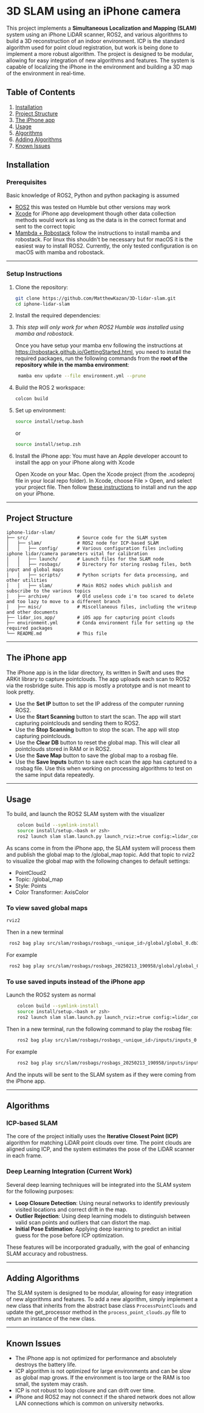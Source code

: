 # 3D SLAM using an iPhone camera

This project implements a **Simultaneous Localization and Mapping (SLAM)** system using an 
iPhone LiDAR scanner, ROS2, and various algorithms to build a 3D reconstruction of an 
indoor environment. ICP is the standard algorithm used for point cloud registration, but work 
is being done to implement a more robust algorithm. The project is designed to be modular,
allowing for easy integration of new algorithms and features. The system is capable of
localizing the iPhone in the environment and building a 3D map of the environment in real-time.

## Table of Contents

1. [Installation](#installation)
2. [Project Structure](#project-structure)
3. [The iPhone app](#the-iphone-app)
4. [Usage](#usage)
5. [Algorithms](#algorithms)
6. [Adding Algorithms](#adding-algorithms)
7. [Known Issues](#known-issues)


## Installation

### Prerequisites
Basic knowledge of ROS2, Python and python packaging is assumed
- [ROS2](https://docs.ros.org/en/humble/Installation.html) this was tested on Humble but other versions may work
- [Xcode](https://developer.apple.com/xcode/) for iPhone app development though other data collection methods 
would work as long as the data is in the correct format and sent to the correct topic
- [Mambda + Robostack](https://robostack.github.io/GettingStarted.html) follow the instructions to install mamba and robostack. 
For linux this shouldn't be necessary but for macOS it is the easiest way to install ROS2. 
Currently, the only tested configuration is on macOS with mamba and robostack.

---

### Setup Instructions

1. Clone the repository:
   ```bash
   git clone https://github.com/MatthewKazan/3D-lidar-slam.git
   cd iphone-lidar-slam
   ```

2. Install the required dependencies:
3. 
   *This step will only work for when ROS2 Humble was installed using mamba and robostack.*

   Once you have setup your mamba env following the instructions at https://robostack.github.io/GettingStarted.html, you need to
   install the required packages, run the following commands from the **root of the repository while in the mamba environment**:
   ```bash
    mamba env update --file environment.yml --prune
   ```

3. Build the ROS 2 workspace:
   ```bash
   colcon build
   ```

4. Set up environment:
   ```bash
   source install/setup.bash
   ```
    or
    ```bash
    source install/setup.zsh
    ```
   
5. Install the iPhone app:
   You must have an Apple developer account to install the app on your iPhone along with Xcode

   Open Xcode on your Mac.
   Open the Xcode project (from the .xcodeproj file in your local repo folder).
   In Xcode, choose File > Open, and select your project file.
   Then follow [these instructions](https://codewithchris.com/deploy-your-app-on-an-iphone/) to install and run the app on your iPhone.

---

## Project Structure

```
iphone-lidar-slam/
├── src/                  # Source code for the SLAM system
│   ├── slam/             # ROS2 node for ICP-based SLAM
│   │   ├── config/       # Various configuration files including iphone lidar/camera parameters vital for calibration
│   │   ├── launch/       # Launch files for the SLAM node
│   │   ├── rosbags/      # Directory for storing rosbag files, both input and global maps
│   │   ├── scripts/      # Python scripts for data processing, and other utilities
│   │   ├── slam/         # Main ROS2 nodes which publish and subscribe to the various topics
│   ├── archive/          # Old useless code i'm too scared to delete and too lazy to move to a different branch
│   ├── misc/             # Miscellaneous files, including the writeup and other documents
├── lidar_ios_app/        # iOS app for capturing point clouds
├── environment.yml       # Conda environment file for setting up the required packages
└── README.md             # This file
```

---


## The iPhone app
The iPhone app is in the lidar directory, its written in Swift and uses the ARKit library to capture pointclouds. The app uploads
each scan to ROS2 via the rosbridge suite. This app is mostly a prototype and is not meant to look pretty.
- Use the **Set IP** button to set the IP address of the computer running ROS2.
- Use the **Start Scanning** button to start the scan. The app will start capturing pointclouds and sending them to ROS2.
- Use the **Stop Scanning** button to stop the scan. The app will stop capturing pointclouds.
- Use the **Clear DB** button to reset the global map. This will clear all pointclouds stored in RAM or in ROS2.
- Use the **Save Map** button to save the global map to a rosbag file.
- Use the **Save Inputs** button to save each scan the app has captured to a rosbag file. Use this when working on processing algorithms to test on the same input data repeatedly.

---

## Usage

To build, and launch the ROS2 SLAM system with the visualizer
```bash
    colcon build --symlink-install
    source install/setup.<bash or zsh>
    ros2 launch slam slam.launch.py launch_rviz:=true config:=lidar_config.yaml
```
As scans come in from the iPhone app, the SLAM system will process them and publish the global map 
to the /global_map topic. 
Add that topic to rviz2 to visualize the global map with the following changes to default settings:
- PointCloud2
- Topic: /global_map
- Style: Points
- Color Transformer: AxisColor

### To view saved global maps
```bash
rviz2
```
Then in a new terminal

```bash
 ros2 bag play src/slam/rosbags/rosbags_<unique_id>/global/global_0.db3
 ```
For example
```bash
 ros2 bag play src/slam/rosbags/rosbags_20250213_190958/global/global_0.db3
 ```

### To use saved inputs instead of the iPhone app
Launch the ROS2 system as normal
```bash
    colcon build --symlink-install
    source install/setup.<bash or zsh>
    ros2 launch slam slam.launch.py launch_rviz:=true config:=lidar_config.yaml
```
Then in a new terminal, run the following command to play the rosbag file:
```bash
    ros2 bag play src/slam/rosbags/rosbags_<unique_id>/inputs/inputs_0.db3
```
For example
```bash
    ros2 bag play src/slam/rosbags/rosbags_20250213_190958/inputs/inputs_0.db3
```

And the inputs will be sent to the SLAM system as if they were coming from the iPhone app.

---

## Algorithms

### ICP-based SLAM

The core of the project initially uses the **Iterative Closest Point (ICP)** algorithm for matching LiDAR point clouds over time. 
The point clouds are aligned using ICP, and the system estimates the pose of the LiDAR scanner in each frame.

### Deep Learning Integration (Current Work)

Several deep learning techniques will be integrated into the SLAM system for the following purposes:

- **Loop Closure Detection**: Using neural networks to identify previously visited locations and correct drift in the map.
- **Outlier Rejection**: Using deep learning models to distinguish between valid scan points and outliers that can distort the map.
- **Initial Pose Estimation**: Applying deep learning to predict an initial guess for the pose before ICP optimization.

These features will be incorporated gradually, with the goal of enhancing SLAM accuracy and robustness.

---

## Adding Algorithms

The SLAM system is designed to be modular, allowing for easy integration of new algorithms and features.
To add a new algorithm, simply implement a new class that inherits from the abstract base class `ProcessPointClouds` and update the get_processor 
method in the `process_point_clouds.py` file to return an instance of the new class.

---

## Known Issues
- The iPhone app is not optimized for performance and absolutely destroys the battery life.
- ICP algorithm is not optimized for large environments and can be slow as global map grows. If the environment is too large or the RAM
  is too small, the system may crash. 
- ICP is not robust to loop closure and can drift over time.
- iPhone and ROS2 may not connect if the shared network does not allow LAN connections which is common on university networks.
